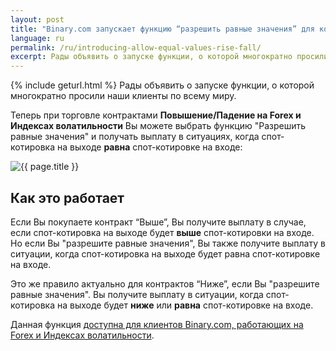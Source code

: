 ```yaml
---
layout: post
title: "Binary.com запускает функцию “разрешить равные значения” для контрактов Повышение/Падение"
language: ru
permalink: /ru/introducing-allow-equal-values-rise-fall/
excerpt: Рады объявить о запуске функции, о которой многократно просили наши клиенты по всему миру. Теперь при торговле контрактами Повышение/Падение на Forex и Индексах волатильности...
---
```

{% include geturl.html %}
Рады объявить о запуске функции, о которой многократно просили наши клиенты по всему миру.

Теперь при торговле контрактами <strong>Повышение/Падение на Forex и Индексах волатильности</strong> Вы можете выбрать функцию "Разрешить равные значения" и получать выплату в ситуациях, когда спот-котировка на выходе <strong>равна</strong> спот-котировке на входе:

<div class="cta">
    <img src="{{ '/images/ru-10-07-18.png' | prepend: SourceUrl }}" alt="{{ page.title }}">
</div>


## Как это работает

Если Вы покупаете контракт “Выше”, Вы получите выплату в случае, если спот-котировка на выходе будет <strong>выше</strong> спот-котировки на входе. Но если Вы "разрешите равные значения", Вы также получите выплату в ситуации, когда спот-котировка на выходе будет равна спот-котировке на входе.


Это же правило актуально для контрактов “Ниже”, если Вы "разрешите равные значения". Вы получите выплату в ситуации, когда спот-котировка на выходе будет <strong>ниже</strong> или <strong>равна</strong> спот-котировке на входе.

Данная функция <a href="https://www.binary.com/ru/trading.html?currency=USD&market=forex&underlying=frxAUDJPY&formname=callputequal">доступна для клиентов Binary.com, работающих на Forex и Индексах волатильности</a>.